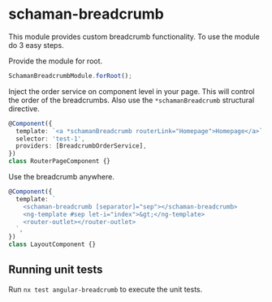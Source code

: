 # schaman-breadcrumb

This module provides custom breadcrumb functionality. To use the module do 3 easy steps.

Provide the module for root.

```typescript
SchamanBreadcrumbModule.forRoot();
```

Inject the order service on component level in your page. This will control the order of the breadcrumbs. Also use the `*schamanBreadcrumb` structural directive.

```typescript
@Component({
  template: `<a *schamanBreadcrumb routerLink="Homepage">Homepage</a>`,
  selector: 'test-1',
  providers: [BreadcrumbOrderService],
})
class RouterPageComponent {}
```

Use the breadcrumb anywhere.

```typescript
@Component({
  template: `
    <schaman-breadcrumb [separator]="sep"></schaman-breadcrumb>
    <ng-template #sep let-i="index">&gt;</ng-template>
    <router-outlet></router-outlet>
  `,
})
class LayoutComponent {}
```

## Running unit tests

Run `nx test angular-breadcrumb` to execute the unit tests.
